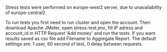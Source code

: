 Stress tests were performed on europe-west2 server, due to unavailability of europe-central2.

To run tests you first need to run cluster and open the account.
Then download Apache JMeter, open stress-test.jmx, fill IP adress and account_id in HTTP Request 'Add money' and run the tests.
If you want results saved as csv file add Filename to Aggregate Report.
The default settings are: 1 user, 60 second of test, 0 delay between requests.
